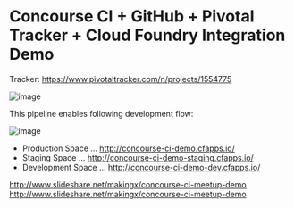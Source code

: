 # Concourse CI + GitHub + Pivotal Tracker + Cloud Foundry Integration Demo

Tracker: https://www.pivotaltracker.com/n/projects/1554775

![image](https://qiita-image-store.s3.amazonaws.com/0/1852/786b51e9-502f-da2e-2f5a-177a78e6b82d.png)

This pipeline enables following development flow:

![image](https://qiita-image-store.s3.amazonaws.com/0/1852/a560e677-2ee9-398b-4548-b64d93b87a75.png)

* Production Space ... http://concourse-ci-demo.cfapps.io/
* Staging Space ... http://concourse-ci-demo-staging.cfapps.io/
* Development Space ... http://concourse-ci-demo-dev.cfapps.io/

http://www.slideshare.net/makingx/concourse-ci-meetup-demo
http://www.slideshare.net/makingx/concourse-ci-meetup-demo

